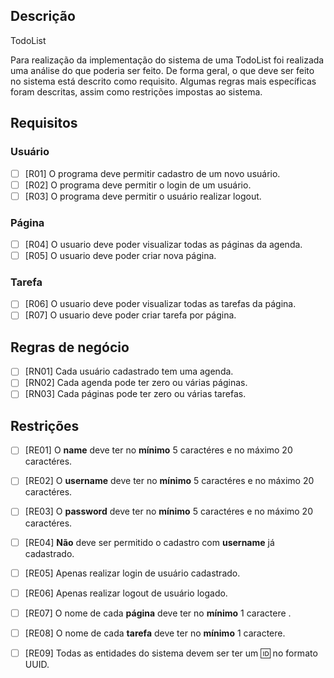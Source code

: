 ## Descrição
TodoList

Para realização da implementação do sistema de uma TodoList foi realizada uma análise do que poderia ser feito. De forma geral, 
o que deve ser feito no sistema está descrito como requisito. Algumas regras mais específicas foram descritas, 
assim como restrições impostas ao sistema.

## Requisitos

### Usuário
- [ ] [R01] O programa deve permitir cadastro de um novo usuário.
- [ ] [R02] O programa deve permitir o login de um usuário.
- [ ] [R03] O programa deve permitir o usuário realizar logout.
### Página
- [ ] [R04] O usuario deve poder visualizar todas as páginas da agenda.
- [ ] [R05] O usuario deve poder criar nova página.
### Tarefa
- [ ] [R06] O usuario deve poder visualizar todas as tarefas da página.
- [ ] [R07] O usuario deve poder criar tarefa por página.

## Regras de negócio 
- [ ] [RN01] Cada usuário cadastrado tem uma agenda.
- [ ] [RN02] Cada agenda pode ter zero ou várias páginas.
- [ ] [RN03] Cada páginas pode ter zero ou várias tarefas.

## Restrições
- [ ] [RE01] O **name** deve ter no **mínimo** 5 caractéres e no máximo 20 caractéres.
- [ ] [RE02] O **username** deve ter no **mínimo** 5 caractéres e no máximo 20 caractéres.
- [ ] [RE03] O **password** deve ter no **mínimo** 5 caractéres e no máximo 20 caractéres.
- [ ] [RE04] **Não** deve ser permitido o cadastro com **username** já cadastrado.
- [ ] [RE05] Apenas realizar login de usuário cadastrado.
- [ ] [RE06] Apenas realizar logout de usuário logado.
- [ ] [RE07] O nome de cada **página** deve ter no **mínimo** 1 caractere .
- [ ] [RE08] O nome de cada **tarefa** deve ter no **mínimo** 1 caractere.
- [ ] [RE09] Todas as entidades do sistema devem ser ter um 🆔 no formato UUID.


